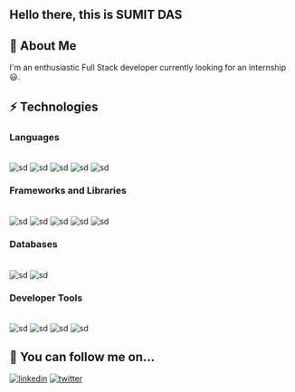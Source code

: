 ## Hello there, this is **SUMIT DAS**

## 🚀 About Me
I'm an enthusiastic Full Stack developer currently looking for an internship 😃.
<br>

## ⚡ Technologies
### Languages
<div style="display: inline_block"><br>
  <img align="center" alt="sd" src="https://img.shields.io/badge/HTML5-E34F26?style=for-the-badge&logo=html5&logoColor=white">
  <img align="center" alt="sd" src="https://img.shields.io/badge/CSS3-1572B6?style=for-the-badge&logo=css3&logoColor=white">
  <img align="center" alt="sd" src="https://img.shields.io/badge/java-%23ED8B00.svg?style=for-the-badge&logo=java&logoColor=white">
  <img align="center" alt="sd" src="https://img.shields.io/badge/JavaScript-323330?style=for-the-badge&logo=javascript&logoColor=F7DF1E">
  <img align="center" alt="sd" src="https://img.shields.io/badge/C-00599C?style=for-the-badge&logo=c&logoColor=white">
</div>

### Frameworks and Libraries
<div style style="display: inline_block"><br>
    <img align="center" alt="sd" src="https://img.shields.io/badge/Bootstrap-563D7C?style=for-the-badge&logo=bootstrap&logoColor=white"> 
    <img align="center" alt="sd" src="https://img.shields.io/badge/Tailwind_CSS-38B2AC?style=for-the-badge&logo=tailwind-css&logoColor=white"> 
    <img align="center" alt="sd" src="https://img.shields.io/badge/React-20232A?style=for-the-badge&logo=react&logoColor=61DAFB">
    <img align="center" alt="sd" src="https://img.shields.io/badge/Node.js-339933?style=for-the-badge&logo=nodedotjs&logoColor=white">
    <img align="center" alt="sd" src="https://img.shields.io/badge/Express.js-000000?style=for-the-badge&logo=express&logoColor=white"> 
</div>

### Databases
<div style style="display: inline_block"><br>
    <img align="center" alt="sd" src="https://img.shields.io/badge/MongoDB-4EA94B?style=for-the-badge&logo=mongodb&logoColor=white">
    <img align="center" alt="sd" src="https://img.shields.io/badge/Firebase-039BE5?style=for-the-badge&logo=Firebase&logoColor=white">
</div>

### Developer Tools
<div style style="display: inline_block"><br>
    <img align="center" alt="sd" src="https://img.shields.io/badge/git-%23F05033.svg?style=for-the-badge&logo=git&logoColor=white">   
    <img align="center" alt="sd" src="https://img.shields.io/badge/github-%23121011.svg?style=for-the-badge&logo=github&logoColor=white">
    <img align="center" alt="sd" src="https://img.shields.io/badge/Visual%20Studio%20Code-0078d7.svg?style=for-the-badge&logo=visual-studio-code&logoColor=white">
    <img align="center" alt="sd" src="https://img.shields.io/badge/IntelliJIDEA-000000.svg?style=for-the-badge&logo=intellij-idea&logoColor=white">
</div>


## 🔗 You can follow me on...
[![linkedin](https://img.shields.io/badge/linkedin-0A66C2?style=for-the-badge&logo=linkedin&logoColor=white)](https://www.linkedin.com/in/sumit-das-a661b01ba/)
[![twitter](https://img.shields.io/badge/twitter-1DA1F2?style=for-the-badge&logo=twitter&logoColor=white)](https://twitter.com/sumitdas0849)
